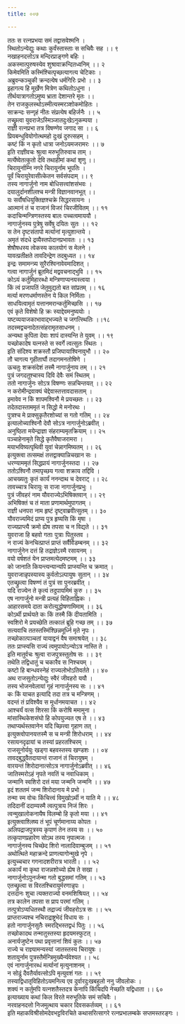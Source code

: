 ```yaml
---
title: ००७

---
```

ततः स रत्नप्रभया समं तद्वासवेश्मनि ।  
स्थितोऽन्येद्युः कथाः कुर्वंस्तास्ताः स सचिवैः सह ।। ९  
नखाहनदत्तोऽत्र मन्दिरप्राङ्गणे बहिः ।  
अकस्मात्पुरुषस्येव शुश्रावाक्रन्दितध्वनिम् ।। २  
किमेवमिति कस्मिंश्चित्पृच्छत्यागत्य चेटिकाः ।  
अब्रुवन्कञ्चुकी क्रन्दत्येष धर्मगिरिः प्रभो ।। ३  
इहागत्य हि मूर्खेण मित्रेण कथितोऽधुना ।  
तीर्थयात्रागतोऽमुष्य भ्राता देशान्तरे मृतः ।।  
तेन राजकुलस्थोऽस्मीत्यस्मरञ्शोकमोहितः ।  
साक्रन्दः सन्गृहं नीतः संप्रत्येष बहिर्जनैः ।। ५  
तच्छ्रुत्वा युवराजेऽस्मिञ्जातदुःखेऽनुकम्पया ।  
राज्ञी रत्नप्रभा तत्र विषण्णेव जगाद सा ।। ६  
प्रियबन्धुवियोगोत्थमहो दुःखं दुरुत्सहम् ।  
कष्टं किं न कृतो धात्रा जनोऽयमजरामरः ।। ७  
इति राज्ञीवचः श्रुत्वा मरुभूतिरुवाच ताम् ।  
मर्त्येष्वेतत्कुतो देवि तथाहीमां कथां शृणु ।।  
चिरायुर्नाम्नि नगरे चिरायुर्नाम भूपतिः ।  
पूर्वं चिरायुरेवासीत्केतन सर्वसंपदाम् ।। ९  
तस्य नागार्जुनो नाम बोधिसत्त्वांशसंभवः ।  
दयालुर्दानशीलश्च मन्त्री विज्ञानवानभूत् ।।  
यः सर्वौषधियुक्तिज्ञश्चक्रे सिद्धरसायनः ।  
आत्मानं तं च राजानं विजरं चिरजीवितम् ।। ११  
कदाचिन्मन्त्रिणस्तस्य बालः पच्चत्वमाययौ ।  
नागार्जुनस्य पुत्रेषु सर्वेषु दयितः सुतः ।। १२  
स तेन दृष्टसंतापो मर्त्यानां मृत्युशान्तये ।  
अमृतं संदधे द्रव्यैस्तपोदानप्रभावतः ।। १३  
शेषौषधस्य त्वेकस्य कालयोगं स मेलने ।  
यावत्प्रतीक्षते तावदिन्द्रेण तदबुध्यत ।। १४  
इन्द्रः समामन्त्र्य सुरैरश्विनावेवमादिशत् ।  
गत्वा नागार्जुनं ब्रूतमिदं मद्ववचनाद्भुवि ।। १५  
कोऽयं कर्तुमिहारब्धो मन्त्रिणाप्यनयस्त्वया ।  
किं त्वं प्रजापतिं जेतुमुद्यतो बत सांप्रतम् ।। १६  
मर्त्या मरणधर्माणस्तेन ये किल निर्मिताः ।  
साधयित्वामृतं यत्तानमरान्कर्तुमिच्छसि ।। १७  
एवं कृते विशेषो हि क्रः स्याद्देवमनुष्ययोः ।  
यष्टव्ययाजकाभावाद्भज्यते च जगत्स्थितिः ।।१८  
तदस्मद्वचनादेतत्संहरामृतसाधनम् ।  
अन्यथा कुपिता देवाः शापं दास्यन्ति ते युवम् ।। १९  
यच्छोकादेष यत्नस्ते स स्वर्गे त्वत्सुतः स्थितः ।  
इति संदिश्य शक्रस्तौ प्रजिघायाश्विनावुभौ ।। २०  
तौ चागत्य गृहीतार्घौ तदागमनतोषिणे ।  
ऊचतुः शक्रसंदेशं तस्मै नागार्जुनाय तम् ।। २१  
पुत्रं जगदतुश्चास्य दिवि देवैः समं स्थितम् ।  
ततो नागार्जुनः सोऽत्र विषण्णः सन्नचिन्तयत् ।। २२  
न करोमीन्द्रवाक्यं चेद्देवास्तत्तावदासताम् ।  
इमावेव न किं शापमश्विनौ मे प्रयच्छतः ।। २३  
तदेतदास्ताममृतं न सिद्धो मे मनोरथः ।  
पुत्रश्च मे प्राक्सुकृतैरशोच्यां स गतो गतिम् ।। २४  
इत्यालोच्याश्विनौ देवौ सोऽत्र नागार्जुनोऽब्रवीत् ।  
अनुष्ठिता मयेन्द्राज्ञा संहराम्यमृतक्रियाम् ।। २५  
पञ्चाहेनामृते सिद्धे कृतैवैषाजरामरा ।  
मयाभविष्यत्पृथिवी युवां चेन्नागमिष्यतम् ।। २६  
इत्युक्त्वा तत्समक्षं तत्तद्वाक्यान्निचखान सः ।  
धरण्याममृतं सिद्धप्रायं नागार्जुनस्तदा ।। २७  
ततोऽश्विनौ तमापृच्छय गत्वा शक्राय तद्दिवि ।  
आचख्यतुः कृतं कार्यं ननन्दाथ च देवराट् ।। २८  
तावच्चात्र चिरायुः स राजा नागार्जुनप्रभुः ।  
पुत्रं जीवहरं नाम यौवराज्येऽभिषिक्तवान् ।। २९  
अभिषिक्तं च तं माता प्रणामार्थमुपागतम् ।  
राज्ञी धनपरा नाम हृष्टं दृष्ट्वाब्रवीत्सुतम् ।। ३०  
यौवराज्यमिदं प्राप्य पुत्र हृष्यसि किं मृषा ।  
राज्यप्राप्त्यै क्रमो ह्येष तपसा च न विद्यते ।। ३१  
युवराजा हि बहवो गताः पुत्राः पितुस्तव ।  
न राज्यं केनचित्प्राप्तं प्राप्तं सर्वैर्विडम्बनम् ।। ३२  
नागार्जुनेन दत्तं हि तद्राज्ञेऽस्मै रसायनम् ।  
वयो वर्षशतं येन प्राप्तमत्येदमष्टमम् ।। ३३  
को जानाति कियन्त्यन्यान्यपि प्राप्स्यन्ति च क्रमात् ।  
युवराजान्नृपस्यास्य कुर्वतोऽल्पायुषः सुतान् ।। ३४  
एतच्छ्रुत्वा विषण्णं तं पुत्रं सा पुनरब्रवीत् ।  
यदि राज्येन ते कृत्यं तदुपायमिमं कुरु ।। ३५  
एष नागार्जुनो मन्त्री प्रत्यहं विहिताह्निकः ।  
आहारसमये दाता करोत्युद्धोषणामिमाम् ।। ३६  
कोऽर्थी प्रार्थयते कः किं तस्मै किं दीयतामिति ।  
स्वशिरो मे प्रयच्छेति तत्कालं ब्रूहि गच्छ तम् ।। ३७  
सत्यवाचि ततस्तस्मिंश्छिन्नमूर्ध्नि मृते नृपः ।  
तच्छोकात्पञ्चतां यायाद्वनं वैष समाश्रयेत् ।। ३८  
ततः प्राप्स्यसि राज्यं त्वमुपायोऽन्योऽत्र नास्ति ते ।  
इति मातुर्वचः श्रुत्वा राजपुत्रस्तुतोष सः ।। ३९  
तथेति तद्विधातुं च चकारैव स निश्चयम् ।  
कष्टो हि बान्धवस्नेहं राज्यलोभोऽतिवर्तते ।। ४०  
अथ राजसुतोऽन्येद्युः स्वैरं जीवहरो ययौ ।  
तस्य भोजनवेलायां गृहं नागार्जुनस्य सः ।। ४१  
कः किं याचत इत्यादि तदा तत्र च मन्त्रिणम् ।  
वदन्तं तं प्रविश्यैव स मूर्धानमयाचत ।। ४२  
आश्चर्यं वत्स शिरसा किं करोषि ममामुना ।  
मांसास्थिकेशसंघो हि कोपयुज्यत एष ते ।। ४३  
तथाप्यर्थस्तवानेन यदि च्छित्त्वा गृहाण तत् ।  
इत्युक्त्वोपानयत्तस्मै स च मन्त्री शिरोधराम् ।। ४४  
रसायनदृढायां च तस्यां प्रहरतश्चिरम् ।  
राजसूनोर्ययुः खड्गा बहवस्तस्य खण्डशः ।। ०४  
तावद्बुद्ध्वैतदायान्तं राजानं तं चिरायुषम् ।  
वारयन्तं शिरोदानात्सोऽत्र नागार्जुनोऽब्रवीत् ।। ४६  
जातिस्मरोऽहं नृपते नवतिं च नवाधिकाम् ।  
जन्मानि स्वशिरो दत्तं मया जन्मनि जन्मनि ।। ४७  
इदं शततमं जन्म शिरोदानाय मे प्रभो ।  
तन्मा स्म वोचः किंचित्त्वं विमुखोऽर्थी न याति मे ।। ४८  
तदिदानीं ददाम्यस्मै त्वत्पुत्राय निजं शिरः ।  
त्वन्मुखालोकनायैष विलम्बो हि कृतो मया ।। ४१  
इत्युक्त्वाश्लिष्य तं भूपं चूर्णमानाय्य कोपतः ।  
अलिपद्राजपुत्रस्य कृपाणं तेन तस्य सः ।। ५०  
तत्कृपाणप्रहारेण सोऽथ तस्य नृपात्मजः ।  
नागार्जुनस्य चिच्छेद शिरो नालादिवाम्बुजम् ।। ५१  
अथोत्थिते महाक्रन्दे प्राणत्यागोन्मुखे नृपे ।  
इत्युच्चचार गगनादशरीरात्र भारती। ।। ५२  
अकार्यं मा कृथा राजन्नशोच्यो ह्येष ते सखा ।  
नागार्जुनोऽपुनर्जन्मा गतो बुद्धसमां गतिम् ।। ५३  
एतच्छ्रुत्वा स विरतश्चिरायुर्मरणान्नृपः ।  
दत्तदानः शुचा त्यक्तराज्यो वनमशिश्रियत् ।। ५४  
तत्र कालेन तपसा स प्राप परमां गतिम् ।  
तत्पुत्रोऽप्यधितस्थौ तद्राज्यं जीवहरोऽत्र सः ।। ५५  
प्राप्तराज्यश्च नचिराद्राष्ट्रभेदं विधाय सः ।  
हतो नागार्जुनसुतैः स्मरद्भिस्तद्वधं पितुः ।। ५६  
तच्छोकादथ तन्मातुस्तस्या हृदयमस्फुटत् ।  
अनार्यजुष्टेन पथा प्रवृत्तानां शिवं कुतः ।। ५७  
राज्ये च राज्ञ्यामन्यस्यां जातस्तस्य चिरायुषः ।  
शतायुर्नाम पुत्रस्तैर्मन्त्रिमुख्यैर्न्यवेश्यत ।। ५८  
एवं नागार्जुनारब्धं मर्त्यानां मृत्युनाशनम् ।  
न सोढुं दैवतैर्यावत्सोऽपि मृत्युवशं गतः ।। ५९  
तस्याद्विधातृविहितोऽयमनित्य एव दुर्वारदुःखबहुलो ननु जीवलोकः ।  
शक्यं न कर्तुमपि यत्नशतैस्तदत्र केनापि किंचिदपि नेच्छति यद्विधाता ।। ६०  
इत्याख्याय कथां किल विरते मरुभूतिके समं सचिवैः ।  
नरवाहनदत्तो निजमुत्थाय चकार दिवसकर्तव्यम् ।। ६१  
इति महाकविश्रीसोमदेवभट्टविरचिते कथासरित्सागरे रत्नप्रभालम्बके सप्तमस्तरङ्गः ।